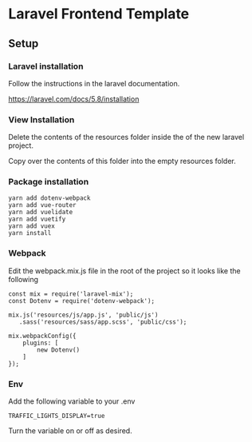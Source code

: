 # Laravel Frontend Template

## Setup

### Laravel installation

Follow the instructions in the laravel documentation.

https://laravel.com/docs/5.8/installation

### View Installation

Delete the contents of the resources folder inside the of the new laravel project.

Copy over the contents of this folder into the empty resources folder.

### Package installation

```$xslt
yarn add dotenv-webpack
yarn add vue-router
yarn add vuelidate
yarn add vuetify
yarn add vuex
yarn install
```

### Webpack

Edit the webpack.mix.js file in the root of the project so it looks like the following

```$xslt
const mix = require('laravel-mix');
const Dotenv = require('dotenv-webpack');

mix.js('resources/js/app.js', 'public/js')
   .sass('resources/sass/app.scss', 'public/css');

mix.webpackConfig({
    plugins: [
        new Dotenv()
    ]
});
```

### Env

Add the following variable to your .env

```$xslt
TRAFFIC_LIGHTS_DISPLAY=true
```

Turn the variable on or off as desired.